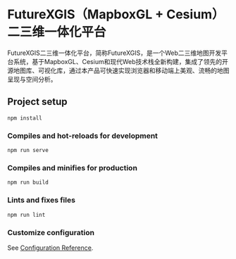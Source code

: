 # FutureXGIS（MapboxGL + Cesium）二三维一体化平台
FutureXGIS二三维一体化平台，简称FutureXGIS，是一个Web二三维地图开发平台系统，基于MapboxGL、Cesium和现代Web技术栈全新构建，集成了领先的开源地图库、可视化库，通过本产品可快速实现浏览器和移动端上美观、流畅的地图呈现与空间分析。
## Project setup
```
npm install
```

### Compiles and hot-reloads for development
```
npm run serve
```

### Compiles and minifies for production
```
npm run build
```

### Lints and fixes files
```
npm run lint
```

### Customize configuration
See [Configuration Reference](https://cli.vuejs.org/config/).

